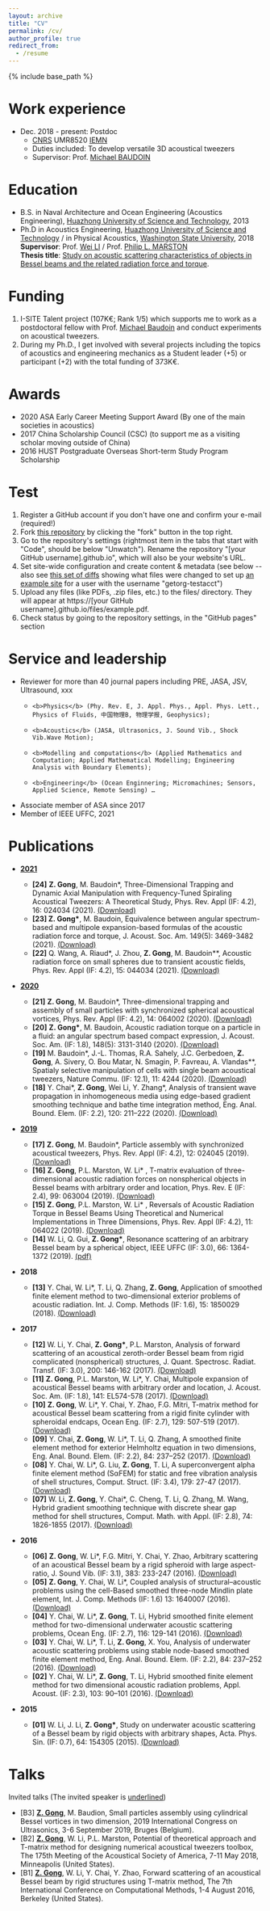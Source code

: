 ```yaml
---
layout: archive
title: "CV"
permalink: /cv/
author_profile: true
redirect_from:
  - /resume
---
```


{% include base_path %}

Work experience
======
* Dec. 2018 - present: Postdoc
  * [CNRS](https://www.cnrs.fr/) UMR8520 [IEMN](https://www.iemn.fr/)
  * Duties included: To develop versatile 3D acoustical tweezers
  * Supervisor: Prof. [Michael BAUDOIN](http://films-lab.univ-lille1.fr/michael/michael/Home.html)

Education
======
* B.S. in Naval Architecture and Ocean Engineering (Acoustics Engineering), [Huazhong University of Science and Technology](http://english.hust.edu.cn/), 2013
* Ph.D in Acoustics Engineering, [Huazhong University of Science and Technology](http://english.hust.edu.cn/) / in Physical Acoustics, [Washington State University](https://wsu.edu/), 2018 <br />
<b>Supervisor</b>: Prof. [Wei LI](http://english.ch.hust.edu.cn/info/1043/1218.htm) / Prof. [Philip L. MARSTON](https://physics.wsu.edu/people/faculty/p-marston/) <br />
<b>Thesis title</b>: [Study on acoustic scattering characteristics of objects in Bessel beams and the related radiation force and torque](https://github.com/ZhixiongGONG/AcousticsX.com/blob/23c3c315e9e2ad0359b414c391a19a16d2d4d0b9/files/Thesis_Gong_2018.pdf).

Funding
======
1. I-SITE Talent project (107K€; Rank 1/5) which supports me to work as a postdoctoral fellow with Prof. [Michael Baudoin](http://films-lab.univ-lille1.fr/michael/michael/Home.html) and conduct experiments on acoustical tweezers.
1. During my Ph.D., I get involved with several projects including the topics of acoustics and engineering mechanics as a Student leader (+5) or participant (+2) with the total funding of 373K€.


Awards
======
* 2020	ASA Early Career Meeting Support Award (By one of the main societies in acoustics)
* 2017  China Scholarship Council (CSC) (to support me as a visiting scholar moving outside of China)
* 2016	HUST Postgraduate Overseas Short-term Study Program Scholarship

Test
======
1. Register a GitHub account if you don't have one and confirm your e-mail (required!)
1. Fork [this repository](https://github.com/academicpages/academicpages.github.io) by clicking the "fork" button in the top right. 
1. Go to the repository's settings (rightmost item in the tabs that start with "Code", should be below "Unwatch"). Rename the repository "[your GitHub username].github.io", which will also be your website's URL.
1. Set site-wide configuration and create content & metadata (see below -- also see [this set of diffs](http://archive.is/3TPas) showing what files were changed to set up [an example site](https://getorg-testacct.github.io) for a user with the username "getorg-testacct")
1. Upload any files (like PDFs, .zip files, etc.) to the files/ directory. They will appear at https://[your GitHub username].github.io/files/example.pdf.  
1. Check status by going to the repository settings, in the "GitHub pages" section

Service and leadership
======
* Reviewer for more than 40 journal papers including PRE, JASA, JSV, Ultrasound, xxx
  * 	<b>Physics</b> (Phy. Rev. E, J. Appl. Phys., Appl. Phys. Lett., Physics of Fluids, 中国物理B, 物理学报, Geophysics); 
  * 	<b>Acoustics</b> (JASA, Ultrasonics, J. Sound Vib., Shock Vib.Wave Motion); 
  * 	<b>Modelling and computations</b> (Applied Mathematics and Computation; Applied Mathematical Modelling; Engineering Analysis with Boundary Elements);
  * 	<b>Engineering</b> (Ocean Enginnering; Micromachines; Sensors, Applied Science, Remote Sensing) …
* Associate member of ASA since 2017
* Member of IEEE UFFC, 2021 
  
Publications
======
* <u><b>2021</b></u>
  * <b>[24]</b> <b>Z. Gong</b>, M. Baudoin*, Three-Dimensional Trapping and Dynamic Axial Manipulation with Frequency-Tuned Spiraling Acoustical Tweezers: A Theoretical Study, Phys. Rev. Appl (IF: 4.2), 16: 024034 (2021). [(Download)](https://github.com/ZhixiongGONG/AcousticsX.com/blob/7dd45326c85e91d7a9f230ce825a79794b561679/files/Journal_14_2020PRApplied_3DAxialDisplacement.pdf)
  * <b>[23] Z. Gong*</b>, M. Baudoin, Equivalence between angular spectrum-based and multipole expansion-based formulas of the acoustic radiation force and torque, J. Acoust. Soc. Am. 149(5): 3469-3482 (2021). [(Download)](https://github.com/ZhixiongGONG/AcousticsX.com/blob/6af5add20652a80ecfabb45f2b983a36a361b3d3/files/Journal_13_2021JASA_Equivalence.pdf)
  * <b>[22]</b> Q. Wang, A. Riaud*, J. Zhou, <b>Z. Gong</b>, M. Baudoin**, Acoustic radiation force on small spheres due to transient acoustic fields, Phys. Rev. Appl (IF: 4.2), 15: 044034 (2021). [(Download)](https://github.com/ZhixiongGONG/AcousticsX.com/blob/6af5add20652a80ecfabb45f2b983a36a361b3d3/files/Journal_C10_2021PRApplied.pdf)

* <u><b>2020</b></u>
  * <b>[21]</b> <b>Z. Gong</b>, M. Baudoin*, Three-dimensional trapping and assembly of small particles with synchronized spherical acoustical vortices, Phys. Rev. Appl (IF: 4.2), 14: 064002 (2020). [(Download)](https://github.com/ZhixiongGONG/AcousticsX.com/blob/6af5add20652a80ecfabb45f2b983a36a361b3d3/files/Journal_12_2020PRApplied_3DAssembly.pdf)
  * <b>[20]</b> <b>Z. Gong*</b>, M. Baudoin, Acoustic radiation torque on a particle in a fluid:  an angular spectrum based compact expression, J. Acoust. Soc. Am. (IF: 1.8), 148(5): 3131-3140 (2020). [(Download)](https://github.com/ZhixiongGONG/AcousticsX.com/blob/6af5add20652a80ecfabb45f2b983a36a361b3d3/files/Journal_11_2020JASA_ART.pdf)
  * <b>[19]</b> M. Baudoin*, J.-L. Thomas, R.A. Sahely, J.C. Gerbedoen, <b>Z. Gong</b>, A. Sivery, O. Bou Matar, N. Smagin, P. Favreau, A. Vlandas**, Spatialy selective manipulation of cells with single beam acoustical tweezers, Nature Commu. (IF: 12.1), 11: 4244 (2020). [(Download)](https://github.com/ZhixiongGONG/AcousticsX.com/blob/6af5add20652a80ecfabb45f2b983a36a361b3d3/files/Journal_C08_2020Nature%20Commun.pdf)
  * <b>[18]</b> Y. Chai*, <b>Z. Gong</b>, Wei Li, Y. Zhang*, Analysis of transient wave propagation in inhomogeneous media using edge-based gradient smoothing technique and bathe time integration method, Eng. Anal. Bound. Elem. (IF: 2.2), 120: 211–222 (2020). [(Download)](https://github.com/ZhixiongGONG/AcousticsX.com/blob/6af5add20652a80ecfabb45f2b983a36a361b3d3/files/Journal_C09_2020EABE.pdf)

* <u><b>2019</b></u>
  * <b>[17]</b> <b>Z. Gong</b>, M. Baudoin*, Particle assembly with synchronized acoustical tweezers, Phys. Rev. Appl (IF: 4.2), 12: 024045 (2019). [(Download)](https://github.com/ZhixiongGONG/AcousticsX.com/blob/6af5add20652a80ecfabb45f2b983a36a361b3d3/files/Journal_10_2019PRApplied_2DAssembly.pdf)
  * <b>[16]</b> <b>Z. Gong</b>, P.L. Marston, W. Li* , T-matrix evaluation of three-dimensional acoustic radiation forces on nonspherical objects in Bessel beams with arbitrary order and location, Phys. Rev. E (IF: 2.4), 99: 063004 (2019). [(Download)](https://github.com/ZhixiongGONG/AcousticsX.com/blob/6af5add20652a80ecfabb45f2b983a36a361b3d3/files/Journal_07_2019PRE_ARFNonspherical.pdf)
  * <b>[15]</b> <b>Z. Gong</b>, P.L. Marston, W. Li* , Reversals of Acoustic Radiation Torque in Bessel Beams Using Theoretical and Numerical Implementations in Three Dimensions, Phys. Rev. Appl (IF: 4.2), 11: 064022 (2019). [(Download)](https://github.com/ZhixiongGONG/AcousticsX.com/blob/004125df52b6012a67196904f78eda3632cd65ba/files/Journal_08_2019PRApplied_TorqueReversal.pdf)
  * <b>[14]</b> W. Li, Q. Gui, <b>Z. Gong*</b>, Resonance scattering of an arbitrary Bessel beam by a spherical object, IEEE UFFC (IF: 3.0), 66: 1364-1372 (2019). [(pdf)](https://github.com/ZhixiongGONG/AcousticsX.com/blob/7b6793bb2c0772cf91cbed16f69685950263f1ed/files/Journal_09_2019IEEE%20TUFFC_RST.pdf)

* <b>2018</b>
  * <b>[13]</b> Y. Chai, W. Li*, T. Li, Q. Zhang, <b>Z. Gong</b>, Application of smoothed finite element method to two-dimensional exterior problems of acoustic radiation. Int. J. Comp. Methods (IF: 1.6), 15: 1850029 (2018). [(Download)](https://github.com/ZhixiongGONG/AcousticsX.com/blob/7b6793bb2c0772cf91cbed16f69685950263f1ed/files/Journal_C07_2018IJCM.pdf)

* <b>2017</b>
  * <b>[12]</b> W. Li, Y. Chai, <b>Z. Gong*</b>, P.L. Marston, Analysis of forward scattering of an acoustical zeroth-order Bessel beam from rigid complicated (nonspherical) structures, J. Quant. Spectrosc. Radiat. Transf. (IF: 3.0), 200: 146-162 (2017). [(Download)](https://github.com/ZhixiongGONG/AcousticsX.com/blob/7b6793bb2c0772cf91cbed16f69685950263f1ed/files/Journal_06_2017JQSRT.pdf)
  * <b>[11]</b> <b>Z. Gong</b>, P.L. Marston, W. Li*, Y. Chai, Multipole expansion of acoustical Bessel beams with arbitrary order and location, J. Acoust. Soc. Am. (IF: 1.8), 141: EL574-578 (2017). [(Download)](https://github.com/ZhixiongGONG/AcousticsX.com/blob/7b6793bb2c0772cf91cbed16f69685950263f1ed/files/Journal_05_2017JASA-EL_offaxis.pdf)
  * <b>[10]</b> <b>Z. Gong</b>, W. Li*, Y. Chai, Y. Zhao, F.G. Mitri, T-matrix method for acoustical Bessel beam scattering from a rigid finite cylinder with spheroidal endcaps, Ocean Eng. (IF: 2.7), 129: 507-519 (2017). [(Download)](https://github.com/ZhixiongGONG/AcousticsX.com/blob/97b5665ef2e6ca6618018971a4f8070f8a1541ee/files/Journal_04_2017OE.pdf)
  * <b>[09]</b> Y. Chai, <b>Z. Gong</b>, W. Li*, T. Li, Q. Zhang, A smoothed finite element method for exterior Helmholtz equation in two dimensions, Eng. Anal. Bound. Elem. (IF: 2.2), 84: 237–252 (2017). [(Download)](https://github.com/ZhixiongGONG/AcousticsX.com/blob/97b5665ef2e6ca6618018971a4f8070f8a1541ee/files/Journal_C06_2017EABE.pdf)
  * <b>[08]</b> Y. Chai, W. Li*, G. Liu, <b>Z. Gong</b>, T. Li, A superconvergent alpha finite element method (SαFEM) for static and free vibration analysis of shell structures, Comput. Struct. (IF: 3.4), 179: 27-47 (2017). [(Download)](https://github.com/ZhixiongGONG/AcousticsX.com/blob/97b5665ef2e6ca6618018971a4f8070f8a1541ee/files/Journal_C04_2017CS.pdf)
  * <b>[07]</b> W. Li, <b>Z. Gong</b>, Y. Chai*, C. Cheng, T. Li, Q. Zhang, M. Wang, Hybrid gradient smoothing technique with discrete shear gap method for shell structures, Comput. Math. with Appl. (IF: 2.8), 74: 1826-1855 (2017). [(Download)](https://github.com/ZhixiongGONG/AcousticsX.com/blob/97b5665ef2e6ca6618018971a4f8070f8a1541ee/files/Journal_C05_2017CMA(FEM).pdf)

* <b>2016</b>
  * <b>[06]</b> <b>Z. Gong</b>, W. Li*, F.G. Mitri, Y. Chai, Y. Zhao, Arbitrary scattering of an acoustical Bessel beam by a rigid spheroid with large aspect-ratio, J. Sound Vib. (IF: 3.1), 383: 233-247 (2016). [(Download)](https://github.com/ZhixiongGONG/AcousticsX.com/blob/97b5665ef2e6ca6618018971a4f8070f8a1541ee/files/Journal_03_2016JSV.pdf)
  * <b>[05]</b> <b>Z. Gong</b>, Y. Chai, W. Li*, Coupled analysis of structural–acoustic problems using the cell-Based smoothed three-node Mindlin plate element, Int. J. Comp. Methods (IF: 1.6) 13: 1640007 (2016). [(Download)](https://github.com/ZhixiongGONG/AcousticsX.com/blob/97b5665ef2e6ca6618018971a4f8070f8a1541ee/files/Journal_02_2016IJCM.pdf)
  * <b>[04]</b> Y. Chai, W. Li*, <b>Z. Gong</b>, T. Li, Hybrid smoothed finite element method for two-dimensional underwater acoustic scattering problems, Ocean Eng. (IF: 2.7), 116: 129-141 (2016). [(Download)](https://github.com/ZhixiongGONG/AcousticsX.com/blob/97b5665ef2e6ca6618018971a4f8070f8a1541ee/files/Journal_C03_2016OE.pdf)
  * <b>[03]</b> Y. Chai, W. Li*, T. Li, <b>Z. Gong</b>, X. You, Analysis of underwater acoustic scattering problems using stable node-based smoothed finite element method, Eng. Anal. Bound. Elem. (IF: 2.2), 84: 237–252 (2016). [(Download)](https://github.com/ZhixiongGONG/AcousticsX.com/blob/97b5665ef2e6ca6618018971a4f8070f8a1541ee/files/Journal_C01_2016EABE.pdf)
  * <b>[02]</b> Y. Chai, W. Li*, <b>Z. Gong</b>, T. Li, Hybrid smoothed finite element method for two dimensional acoustic radiation problems, Appl. Acoust. (IF: 2.3), 103: 90–101 (2016). [(Download)](https://github.com/ZhixiongGONG/AcousticsX.com/blob/97b5665ef2e6ca6618018971a4f8070f8a1541ee/files/Journal_C02_2016APAC.pdf)

* <b>2015</b>
  * <b>[01]</b> W. Li, J. Li, <b>Z. Gong*</b>, Study on underwater acoustic scattering of a Bessel beam by rigid objects with arbitrary shapes, Acta. Phys. Sin. (IF: 0.7), 64: 154305 (2015). [(Download)](https://github.com/ZhixiongGONG/AcousticsX.com/blob/97b5665ef2e6ca6618018971a4f8070f8a1541ee/files/Journal_01_2015APS_BesselSpheroid.pdf)

  
Talks
======
Invited talks (The invited speaker is <u>underlined</u>)
* [B3] <u><b>Z. Gong</b></u>, M. Baudion, Small particles assembly using cylindrical Bessel vortices in two dimension, 2019 International Congress on Ultrasonics, 3-6 September 2019, Bruges (Belgium).
* [B2] <u><b>Z. Gong</b></u>, W. Li, P.L. Marston, Potential of theoretical approach and T-matrix method for designing numerical acoustical tweezers toolbox,  The 175th Meeting of the Acoustical Society of America, 7-11 May 2018, Minneapolis (United States).
* [B1] <u><b>Z. Gong</b></u>, W. Li, Y. Chai, Y. Zhao, Forward scattering of an acoustical Bessel beam by rigid structures using T-matrix method, The 7th International Conference on Computational Methods, 1-4 August 2016, Berkeley (United States).

